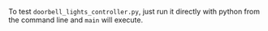 To test `doorbell_lights_controller.py`, just run it directly with python from the command line and `main` will execute.